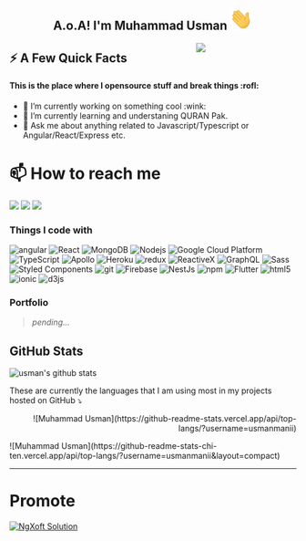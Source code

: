 <h2 align="center"> A.o.A! I'm Muhammad Usman <img src="https://raw.githubusercontent.com/ABSphreak/ABSphreak/master/gifs/Hi.gif" width="40px" /></h1>


<img align="right" src="https://www.mygo.ge/uploads/blog/1584023795.jpg"   width="35%"/>
<h2>⚡️ A Few Quick Facts</h2>
<h4>This is the place where I opensource stuff and break things :rofl:</h4>
<ul>
<li>🔭 I’m currently working on something cool :wink: </li>
<li>🌱 I’m currently learning and understaning QURAN Pak.</li>
<li>💬 Ask me about anything related to Javascript/Typescript or Angular/React/Express etc.</li>
</ul>

# 📫 How to reach me

<p><a href="https://www.linkedin.com/in/muhammad-usman-a587a611b"><img src="https://img.shields.io/badge/linkedin-%230077B5.svg?&style=for-the-badge&logo=linkedin&logoColor=white" height=25></a> <a href="https://www.instagram.com/m_usman_qurashi/"><img src="https://img.shields.io/badge/instagram-%23E4405F.svg?&style=for-the-badge&logo=instagram&logoColor=white" height=25></a> <a href="https://stackoverflow.com/users/10800626/muhammad-usman"><img src="https://img.shields.io/badge/stackoverflow-%2312100E.svg?&style=for-the-badge&logo=stackoverflow&logoColor=white" height=25></a> </p>
<!--
<p><a href="https://www.ngxoft.com">➡️ Check out my website</a></p>
-->

<h3>Things I code with</h3>
<p>
  <img alt="angular" src="https://img.shields.io/badge/-Angular-DD0031?style=flat-square&logo=angular&logoColor=white" />
  <img alt="React" src="https://img.shields.io/badge/-React-45b8d8?style=flat-square&logo=react&logoColor=white" />
  <img alt="MongoDB" src="https://img.shields.io/badge/-MongoDB-13aa52?style=flat-square&logo=mongodb&logoColor=white" />
  <img alt="Nodejs" src="https://img.shields.io/badge/-Nodejs-43853d?style=flat-square&logo=Node.js&logoColor=white" />
  <img alt="Google Cloud Platform" src="https://img.shields.io/badge/-Google_Cloud_Platform-1a73e8?style=flat-square&logo=google-cloud&logoColor=white" />
  <img alt="TypeScript" src="https://img.shields.io/badge/-TypeScript-007ACC?style=flat-square&logo=typescript&logoColor=white" />
  <img alt="Apollo" src="https://img.shields.io/badge/-Apollo%20GraphQL-311C87?style=flat-square&logo=apollo-graphql&logoColor=white" />
  <img alt="Heroku" src="https://img.shields.io/badge/-Heroku-430098?style=flat-square&logo=heroku&logoColor=white" />
  <img alt="redux" src="https://img.shields.io/badge/-Redux-764ABC?style=flat-square&logo=redux&logoColor=white" />
  <img alt="ReactiveX" src="https://img.shields.io/badge/-RxJs-B7178C?style=flat-square&logo=reactivex&logoColor=white" />
  <img alt="GraphQL" src="https://img.shields.io/badge/-GraphQL-E10098?style=flat-square&logo=graphql&logoColor=white" />
  <img alt="Sass" src="https://img.shields.io/badge/-Sass-CC6699?style=flat-square&logo=sass&logoColor=white" />
  <img alt="Styled Components" src="https://img.shields.io/badge/-Styled_Components-db7092?style=flat-square&logo=styled-components&logoColor=white" />
  <img alt="git" src="https://img.shields.io/badge/-Git-F05032?style=flat-square&logo=git&logoColor=white" />
  <img alt="Firebase" src="https://img.shields.io/badge/firebase-__-red" />
  <img alt="NestJs" src="https://img.shields.io/badge/-NestJs-ea2845?style=flat-square&logo=nestjs&logoColor=white" />
  <img alt="npm" src="https://img.shields.io/badge/-NPM-CB3837?style=flat-square&logo=npm&logoColor=white" />
  <img alt="Flutter" src="https://img.shields.io/badge/flutter-ea2845?style=flat-square&logo=flutter&logoColor=white" />
  <img alt="html5" src="https://img.shields.io/badge/-HTML5-E34F26?style=flat-square&logo=html5&logoColor=white" />
  <img alt="ionic" src="https://img.shields.io/badge/-ionic-ea2845?style=flat-square&logo=ionic&logoColor=white" />
  <img alt="d3js" src="https://img.shields.io/badge/-D3.js-F9A03C?style=flat-square&logo=d3.js&logoColor=white" />
 
</p>

### Portfolio

> *pending...*

<h2>GitHub Stats</h2>

![usman's github stats](https://github-readme-stats.vercel.app/api?username=usmanmanii&show_icons=true&theme=dracula&hide=stars,issues)

<p> These are currently the languages that I am using most in my projects hosted on GitHub ⤵ </p>

<p align="right"> ![Muhammad Usman](https://github-readme-stats.vercel.app/api/top-langs/?username=usmanmanii) </p>
<p align="left"> ![Muhammad Usman](https://github-readme-stats-chi-ten.vercel.app/api/top-langs/?username=usmanmanii&layout=compact) </p>



<hr/>

# Promote
<p><a href="https://ngxoft-solution.business.site/"><img src="https://img.shields.io/badge/NgXoft%20Solution-%3B)-%23a000b5" alt="NgXoft Solution"></a></p>
